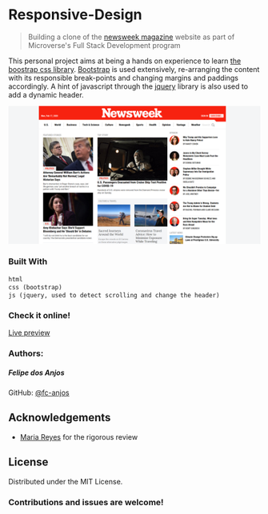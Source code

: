 # Responsive-Design
>  Building a clone of the [newsweek magazine](https://newsweek.com) website as part of Microverse's Full Stack Development program

This personal project aims at being a hands on experience to learn [the boostrap css library](https://getbootstrap.com/).
[Bootstrap](https://getbootstrap.com/) is used extensively, re-arranging the content with its responsible break-points and changing margins and paddings accordingly. 
A hint of javascript through the [jquery](https://jquery.com/) library is also used to add a dynamic header.


![Screenshot of the project](screenshot.PNG)
### Built With
    html
    css (bootstrap)
    js (jquery, used to detect scrolling and change the header)
### Check it online!
[Live preview](https://raw.githack.com/fc-anjos/newsweek-clone/section-ordering/index.html)

### Authors:
##### Felipe dos Anjos
GitHub: [@fc-anjos](https://github.com/fc-anjos)  



<!-- ACKNOWLEDGEMENTS -->
## Acknowledgements
* [Maria Reyes](https://github.com/majovanilla) for the rigorous review


<!-- LICENSE -->
## License
Distributed under the MIT License. 

### Contributions and issues are welcome!

